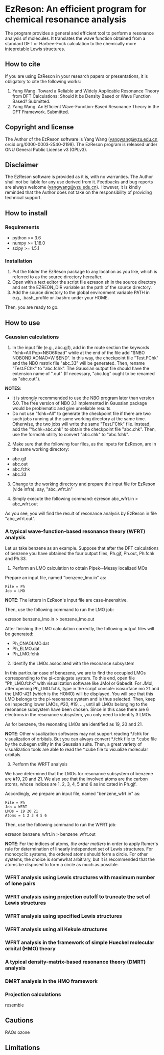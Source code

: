 # EzReson: An efficient program for chemical resonance analysis

The program provides a general and efficient tool to perform a resonance analysis of molecules. It translates the wave function obtained from a standard DFT or Hartree-Fock calculation to the chemically more intepretable Lewis structures.

## How to cite
If you are using EzReson in your research papers or presentations, it is obligatory to cite the following works:
1. Yang Wang. Toward a Reliable and Widely Applicable Resonance Theory from DFT Calculations:
  Should it be Density Based or Wave Function Based? Submitted.
2. Yang Wang. An Efficient Wave-Function-Based Resonance Theory in the DFT Framework. Submitted.

## Copyright and license
The Author of the EzReson software is Yang Wang (yangwang@yzu.edu.cn; orcid.org/0000-0003-2540-2199). The EzReson program is released under GNU General Public License v3 (GPLv3).

## Disclaimer
The EzReson software is provided as it is, with no warranties. The Author shall not be liable for any use derived from it.
Feedbacks and bug reports are always welcome (yangwang@yzu.edu.cn). However, it is kindly reminded that the Author does not take on the responsibility of providing technical support.  


## How to install

### Requirements
- python >= 3.6
- numpy >= 1.18.0
- scipy >= 1.5.1

### Installation
1. Put the folder the EzReson package to any location as you like, which is referred to as the source directory hereafter. 
2. Open with a text editor the script file ezreson.sh in the source directory and set the EZREON_DIR variable as the path of the source directory.
3. Add the source directory to the global environment variable PATH in e.g., .bash_profile or .bashrc under your HOME.

Then, you are ready to go.


## How to use

### Gaussian calculations
1. In the input file (e.g., abc.gjf), add in the route section the keywords "fchk=All Pop=NBO6Read" while at the end of the file add "$NBO NOBOND AONAO=W $END". In this way, the checkpoint file "Test.FChk" and the NBO matrix file "abc.33" will be generated. Then, rename "Test.FChk" to "abc.fchk". The Gaussian output file should have the extension name of ".out" (If necessary, "abc.log" ought to be renamed as "abc.out").

**NOTES**: 
- It is strongly recommended to use the NBO program later than version 5.0. The free version of NBO 3.1 implemented in Gaussian package would be problematic and give unreliable results.
- Do not use "fchk=All" to generate the checkpoint file if there are two such jobs running at the same working directory at the same time. Otherwise, the two jobs will write the same "Test.FChk" file. Instead, add the "%chk=abc.chk" to obtain the checkpoint file "abc.chk". Then, use the formchk utility to convert "abc.chk" to "abc.fchk".

2. Make sure that the following four files, as the inputs for EzReson, are in the same working directory:
- abc.gjf
- abc.out
- abc.fchk
- abc.33 

3. Change to the working directory and prepare the input file for EzReson (vide infra), say, "abc_wfrt.in"

4. Simply execute the following command:
    ezreson abc_wfrt.in > abc_wfrt.out

As you see, you will find the result of resonance analysis by EzReson in file "abc_wfrt.out".


### A typical wave-function-based resonance theory (WFRT) analysis

Let us take benzene as an example. Suppose that after the DFT calculations of benzene you have obtained the four output files, Ph.gjf, Ph.out, Ph.fchk and Ph.33.

1. Perform an LMO calculation to obtain Pipek--Mezey localized MOs

Prepare an input file, named "benzene_lmo.in" as:
```
File = Ph
Job = LMO
```

**NOTE**: The letters in EzReon's input file are case-insensitive.

Then, use the following command to run the LMO job:

ezreson benzene_lmo.in > benzene_lmo.out

After finishing the LMO calculation correctly, the following output files will
be generated:
- Ph_CNAOLMO.dat
- Ph_ELMO.dat
- Ph_LMO.fchk


2. Identify the LMOs associated with the resonance subsystem

In this particular case of benezene, we are to find the occupied LMOs corresponding to the pi-conjugate system.
To this end, open file "Ph_LMO.fchk" with visualization software like JMol or Gabedit. For JMol, after opening Ph_LMO.fchk, type in the script console:
isosurface mo 21
and the LMO-#21 (which is the HOMO) will be displayed. You will see that this LMO belongs to the pi-resonance system and is thus selected.
Then, keep on inspecting lower LMOs, #20, #19, ..., until all LMOs belonging to the resonance subsystem have been chosen. Since in this case there are 6 electrons in the resonance subsystem, you only need to identify 3 LMOs.

As for benzene, the resonating LMOs are identified as 19, 20 and 21.

**NOTE**: Other visualization softwares may not support reading *.fchk for visualization of orbitals. But you can always convert *.fchk file to *.cube file by the cubegen utility in the Gaussian suite. Then, a great variety of visualization tools are able to read the *.cube file to visualize molecular orbitals.


3. Perform the WRFT analysis

We have determined that the LMOs for resonance subsystem of benzene are #19, 20 and 21. We also see that the involved atoms are the carbon atoms, whose indices are 1, 2, 3, 4, 5 and 6 as indicated in Ph.gjf.

Accordingly, we prepare an input file, named "benzene_wfrt.in" as:
```
File = Ph
Job = WFRT
LMOs = 19 20 21
Atoms = 1 2 3 4 5 6
```

Then, use the following command to run the WFRT job:
 
ezreson benzene_wfrt.in > benzene_wfrt.out

**NOTE**: For the indices of atoms, *the order matters* in order to apply Rumer's rule for determination of linearly independent set of Lewis structures. For monocyclic systems, the ordered atoms should form a circle. For other systems, the choice is somewhat arbitrary, but it is recommended that the atoms be disposed to form a circle as much as possible.


### WFRT analysis using Lewis structures with maximum number of lone pairs

### WFRT analysis using projection cutoff to truncate the set of Lewis structures

### WFRT analysis using specified Lewis structures

### WFRT analysis using all Kekule structures

### WFRT analysis in the framework of simple Hueckel molecular orbital (HMO) theory

### A typical density-matrix-based resonance theory (DMRT) analysis

### DMRT analysis in the HMO framework


### Projection calculations

resemble



## Cautions

RAOs
ozone


## Limitations


